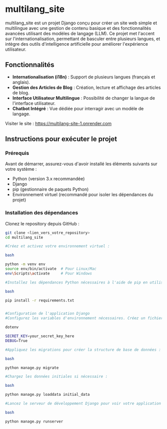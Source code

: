 # multilang_site

multilang_site est un projet Django conçu pour créer un site web simple et multilingue avec une gestion de contenu basique et des fonctionnalités avancées utilisant des modèles de langage (LLM). Ce projet met l'accent sur l'internationalisation, permettant de basculer entre plusieurs langues, et intègre des outils d'intelligence artificielle pour améliorer l'expérience utilisateur.

## Fonctionnalités

- **Internationalisation (i18n)** : Support de plusieurs langues (français et anglais).
- **Gestion des Articles de Blog** : Création, lecture et affichage des articles de blog.
- **Interface Utilisateur Multilingue** : Possibilité de changer la langue de l'interface utilisateur.
- **Chatbot Intégré** : Vue dédiée pour interragir avec un modèle de langage.


 Visiter le site : https://multilang-site-1.onrender.com

 

## Instructions pour exécuter le projet

### Prérequis

Avant de démarrer, assurez-vous d'avoir installé les éléments suivants sur votre système :

- Python (version 3.x recommandée)
- Django
- pip (gestionnaire de paquets Python)
- Environnement virtuel (recommandé pour isoler les dépendances du projet)
  

### Installation des dépendances

Clonez le repository depuis GitHub :

```bash
git clone <lien_vers_votre_repository>
cd multilang_site

#Créez et activez votre environnement virtuel :

bash

python -m venv env
source env/bin/activate  # Pour Linux/Mac
env\Scripts\activate     # Pour Windows

#Installez les dépendances Python nécessaires à l'aide de pip en utilisant le fichier requirements.txt :

bash

pip install -r requirements.txt


#Configuration de l'application Django
#Configurez les variables d'environnement nécessaires. Créez un fichier .env à la racine du projet avec les informations sensibles :

dotenv

SECRET_KEY=your_secret_key_here
DEBUG=True

#Appliquez les migrations pour créer la structure de base de données :

bash

python manage.py migrate

#Chargez les données initiales si nécessaire :

bash

python manage.py loaddata initial_data

#Lancez le serveur de développement Django pour voir votre application en action :

bash

python manage.py runserver

